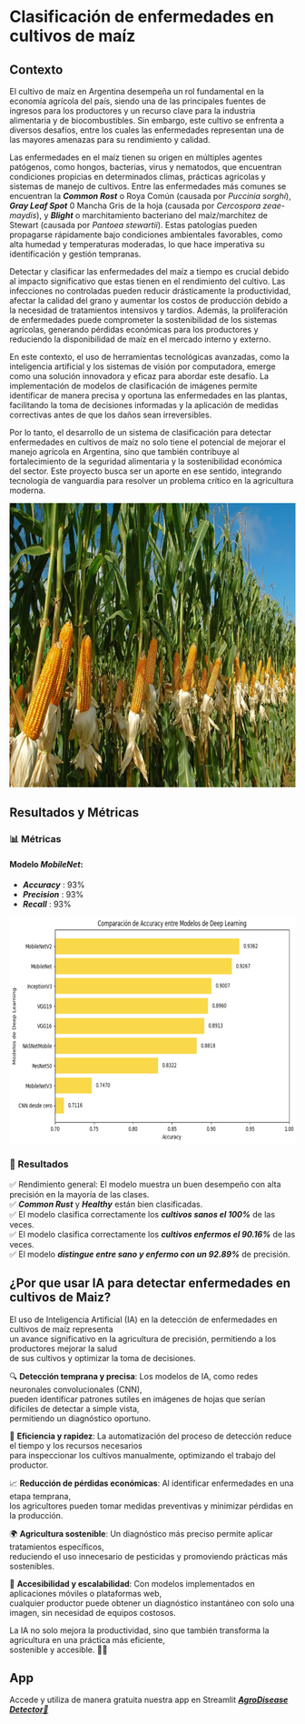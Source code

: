 # **Clasificación de enfermedades en cultivos de maíz**

## **Contexto**

El cultivo de maíz en Argentina desempeña un rol fundamental en la economía agrícola del país, siendo una de las principales fuentes de ingresos para los productores y un recurso clave para la industria alimentaria y de biocombustibles. Sin embargo, este cultivo se enfrenta a diversos desafíos, entre los cuales las enfermedades representan una de las mayores amenazas para su rendimiento y calidad.

Las enfermedades en el maíz tienen su origen en múltiples agentes patógenos, como hongos, bacterias, virus y nematodos, que encuentran condiciones propicias en determinados climas, prácticas agrícolas y sistemas de manejo de cultivos. Entre las enfermedades más comunes se encuentran la ***Common Rost*** o Roya Común (causada por *Puccinia sorghi*), ***Gray Leaf Spot*** 0 Mancha Gris de la hoja (causada por *Cercospora zeae-maydis*), y ***Blight*** o marchitamiento bacteriano del maíz/marchitez de Stewart (causada por *Pantoea stewartii*). Estas patologías pueden propagarse rápidamente bajo condiciones ambientales favorables, como alta humedad y temperaturas moderadas, lo que hace imperativa su identificación y gestión tempranas.

Detectar y clasificar las enfermedades del maíz a tiempo es crucial debido al impacto significativo que estas tienen en el rendimiento del cultivo. Las infecciones no controladas pueden reducir drásticamente la productividad, afectar la calidad del grano y aumentar los costos de producción debido a la necesidad de tratamientos intensivos y tardíos. Además, la proliferación de enfermedades puede comprometer la sostenibilidad de los sistemas agrícolas, generando pérdidas económicas para los productores y reduciendo la disponibilidad de maíz en el mercado interno y externo.

En este contexto, el uso de herramientas tecnológicas avanzadas, como la inteligencia artificial y los sistemas de visión por computadora, emerge como una solución innovadora y eficaz para abordar este desafío. La implementación de modelos de clasificación de imágenes permite identificar de manera precisa y oportuna las enfermedades en las plantas, facilitando la toma de decisiones informadas y la aplicación de medidas correctivas antes de que los daños sean irreversibles.

Por lo tanto, el desarrollo de un sistema de clasificación para detectar enfermedades en cultivos de maíz no solo tiene el potencial de mejorar el manejo agrícola en Argentina, sino que también contribuye al fortalecimiento de la seguridad alimentaria y la sostenibilidad económica del sector. Este proyecto busca ser un aporte en ese sentido, integrando tecnología de vanguardia para resolver un problema crítico en la agricultura moderna.

<img src="https://github.com/SantiRiccardi/Corn_Disease_Detector/blob/main/src/utils/images/maiz1.jpg" width=800 height=500>


## **Resultados y Métricas**

### 📊 Métricas
#### Modelo ***MobileNet***:<br>
* ***Accuracy*** : 93%
* ***Precision*** : 93%
* ***Recall*** : 93%
<img src='app/images/modelos.png' width=750 height=400>

### 🎯 Resultados
✅ Rendimiento general: El modelo muestra un buen desempeño con alta precisión en la mayoría de las clases.<br>
✅ ***Common Rust*** y ***Healthy*** están bien clasificadas.<br>
✅ El modelo clasifica correctamente los ***cultivos sanos el 100%*** de las veces.<br>
✅ El modelo clasifica correctamente los ***cultivos enfermos el 90.16%*** de las veces.<br>
✅ El modelo ***distingue entre sano y enfermo con un 92.89%*** de precisión.


## **¿Por que usar IA para detectar enfermedades en cultivos de Maiz?**

El uso de Inteligencia Artificial (IA) en la detección de enfermedades en cultivos de maíz representa\
un avance significativo en la agricultura de precisión, permitiendo a los productores mejorar la salud\
de sus cultivos y optimizar la toma de decisiones.

🔍 **Detección temprana y precisa**: Los modelos de IA, como redes neuronales convolucionales (CNN),\
pueden identificar patrones sutiles en imágenes de hojas que serían difíciles de detectar a simple vista,\
permitiendo un diagnóstico oportuno.

🚀 **Eficiencia y rapidez**: La automatización del proceso de detección reduce el tiempo y los recursos necesarios\
para inspeccionar los cultivos manualmente, optimizando el trabajo del productor.

📈 **Reducción de pérdidas económicas**: Al identificar enfermedades en una etapa temprana,\
los agricultores pueden tomar medidas preventivas y minimizar pérdidas en la producción.

🌍 **Agricultura sostenible**: Un diagnóstico más preciso permite aplicar tratamientos específicos,\
reduciendo el uso innecesario de pesticidas y promoviendo prácticas más sostenibles.

📡 **Accesibilidad y escalabilidad**: Con modelos implementados en aplicaciones móviles o plataformas web,\
cualquier productor puede obtener un diagnóstico instantáneo con solo una imagen, sin necesidad de equipos costosos.

La IA no solo mejora la productividad, sino que también transforma la agricultura en una práctica más eficiente,\
sostenible y accesible. 🚜🌱

## App 
Accede y utiliza de manera gratuita nuestra app en Streamlit [***AgroDisease Detector🌽***]()
